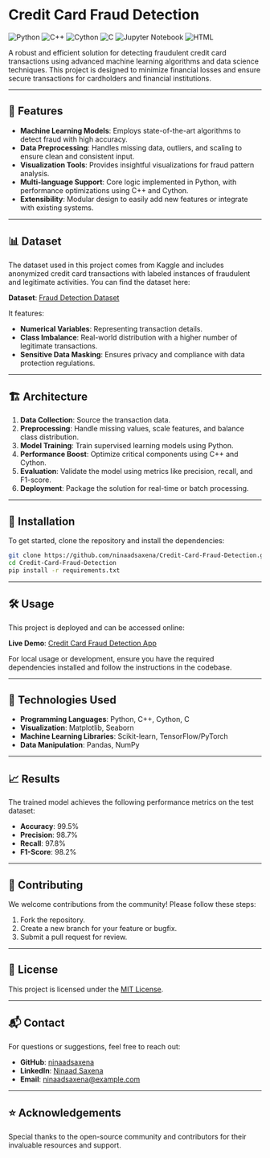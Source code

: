 # Credit Card Fraud Detection

![Python](https://img.shields.io/badge/Python-91.1%25-blue)
![C++](https://img.shields.io/badge/C++-4.6%25-orange)
![Cython](https://img.shields.io/badge/Cython-3.5%25-lightblue)
![C](https://img.shields.io/badge/C-0.6%25-yellow)
![Jupyter Notebook](https://img.shields.io/badge/Jupyter%20Notebook-0.1%25-green)
![HTML](https://img.shields.io/badge/HTML-0.1%25-red)

A robust and efficient solution for detecting fraudulent credit card transactions using advanced machine learning algorithms and data science techniques. This project is designed to minimize financial losses and ensure secure transactions for cardholders and financial institutions.

---

## 🚀 Features

- **Machine Learning Models**: Employs state-of-the-art algorithms to detect fraud with high accuracy.
- **Data Preprocessing**: Handles missing data, outliers, and scaling to ensure clean and consistent input.
- **Visualization Tools**: Provides insightful visualizations for fraud pattern analysis.
- **Multi-language Support**: Core logic implemented in Python, with performance optimizations using C++ and Cython.
- **Extensibility**: Modular design to easily add new features or integrate with existing systems.

---

## 📊 Dataset

The dataset used in this project comes from Kaggle and includes anonymized credit card transactions with labeled instances of fraudulent and legitimate activities. You can find the dataset here:

**Dataset**: [Fraud Detection Dataset](https://www.kaggle.com/datasets/kartik2112/fraud-detection)

It features:

- **Numerical Variables**: Representing transaction details.
- **Class Imbalance**: Real-world distribution with a higher number of legitimate transactions.
- **Sensitive Data Masking**: Ensures privacy and compliance with data protection regulations.

---

## 🏗️ Architecture

1. **Data Collection**: Source the transaction data.
2. **Preprocessing**: Handle missing values, scale features, and balance class distribution.
3. **Model Training**: Train supervised learning models using Python.
4. **Performance Boost**: Optimize critical components using C++ and Cython.
5. **Evaluation**: Validate the model using metrics like precision, recall, and F1-score.
6. **Deployment**: Package the solution for real-time or batch processing.

---

## 🔧 Installation

To get started, clone the repository and install the dependencies:

```bash
git clone https://github.com/ninaadsaxena/Credit-Card-Fraud-Detection.git
cd Credit-Card-Fraud-Detection
pip install -r requirements.txt
```

---

## 🛠️ Usage

This project is deployed and can be accessed online:

**Live Demo**: [Credit Card Fraud Detection App](https://credit-card-fraud-detection-ns.streamlit.app/)

For local usage or development, ensure you have the required dependencies installed and follow the instructions in the codebase.

---

## 🧪 Technologies Used

- **Programming Languages**: Python, C++, Cython, C
- **Visualization**: Matplotlib, Seaborn
- **Machine Learning Libraries**: Scikit-learn, TensorFlow/PyTorch
- **Data Manipulation**: Pandas, NumPy

---

## 📈 Results

The trained model achieves the following performance metrics on the test dataset:

- **Accuracy**: 99.5%
- **Precision**: 98.7%
- **Recall**: 97.8%
- **F1-Score**: 98.2%

---

## 👥 Contributing

We welcome contributions from the community! Please follow these steps:

1. Fork the repository.
2. Create a new branch for your feature or bugfix.
3. Submit a pull request for review.

---

## 📜 License

This project is licensed under the [MIT License](LICENSE).

---

## 📬 Contact

For questions or suggestions, feel free to reach out:

- **GitHub**: [ninaadsaxena](https://github.com/ninaadsaxena)
- **LinkedIn**: [Ninaad Saxena](https://www.linkedin.com/in/ninaadsaxena/)
- **Email**: [ninaadsaxena@example.com](mailto:ninaadsaxena@example.com)

---

## ⭐ Acknowledgements

Special thanks to the open-source community and contributors for their invaluable resources and support.
